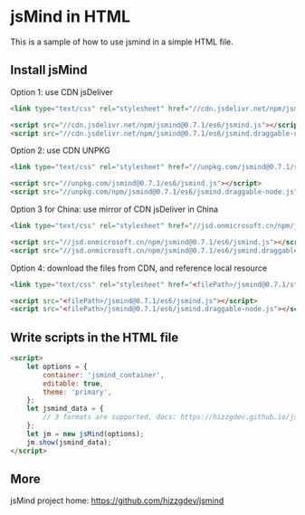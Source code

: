 # jsMind in HTML

This is a sample of how to use jsmind in a simple HTML file.

## Install jsMind

Option 1: use CDN jsDeliver

```html
<link type="text/css" rel="stylesheet" href="//cdn.jsdelivr.net/npm/jsmind@0.7.1/style/jsmind.css"/>

<script src="//cdn.jsdelivr.net/npm/jsmind@0.7.1/es6/jsmind.js"></script>
<script src="//cdn.jsdelivr.net/npm/jsmind@0.7.1/es6/jsmind.draggable-node.js"></script>
```

Option 2: use CDN UNPKG

```html
<link type="text/css" rel="stylesheet" href="//unpkg.com/jsmind@0.7.1/style/jsmind.css"/>

<script src="//unpkg.com/jsmind@0.7.1/es6/jsmind.js"></script>
<script src="//unpkg.com/npm/jsmind@0.7.1/es6/jsmind.draggable-node.js"></script>
```

Option 3 for China: use mirror of CDN jsDeliver in China

```html
<link type="text/css" rel="stylesheet" href="//jsd.onmicrosoft.cn/npm/jsmind@0.7.1/style/jsmind.css"/>

<script src="//jsd.onmicrosoft.cn/npm/jsmind@0.7.1/es6/jsmind.js"></script>
<script src="//jsd.onmicrosoft.cn/npm/jsmind@0.7.1/es6/jsmind.draggable-node.js"></script>
```

Option 4: download the files from CDN, and reference local resource

```html
<link type="text/css" rel="stylesheet" href="<filePath>/jsmind@0.7.1/style/jsmind.css"/>

<script src="<filePath>/jsmind@0.7.1/es6/jsmind.js"></script>
<script src="<filePath>/jsmind@0.7.1/es6/jsmind.draggable-node.js"></script>
```

## Write scripts in the HTML file

```html
<script>
    let options = {
        container: 'jsmind_container',
        editable: true,
        theme: 'primary',
    };
    let jsmind_data = {
        // 3 formats are supported, docs: https://hizzgdev.github.io/jsmind/docs/
    };
    let jm = new jsMind(options);
    jm.show(jsmind_data);
</script>
```

## More

jsMind project home: <a href="https://github.com/hizzgdev/jsmind">https://github.com/hizzgdev/jsmind</a>
